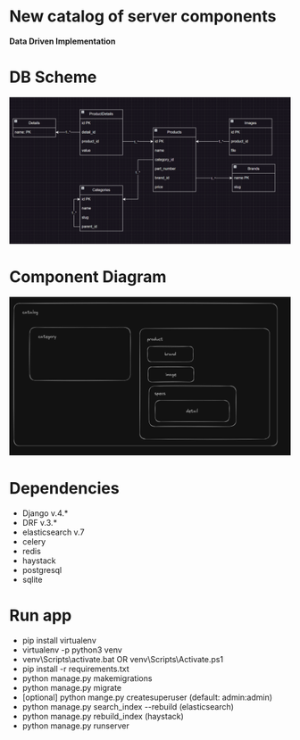 # New catalog of server components
**Data Driven Implementation**

# DB Scheme
![sb_scheme](assets/db_scheme.png)

# Component Diagram
![component_diagram](assets/component_diagram.png)

# Dependencies
- Django v.4.*
- DRF v.3.*
- elasticsearch v.7
- celery
- redis
- haystack
- postgresql
- sqlite

# Run app
- pip install virtualenv
- virtualenv -p python3 venv
- venv\Scripts\activate.bat OR venv\Scripts\Activate.ps1
- pip install -r requirements.txt
- python manage.py makemigrations
- python manage.py migrate
- [optional] python mange.py createsuperuser (default: admin:admin)
- python manage.py search_index --rebuild (elasticsearch)
- python manage.py rebuild_index (haystack)
- python manage.py runserver